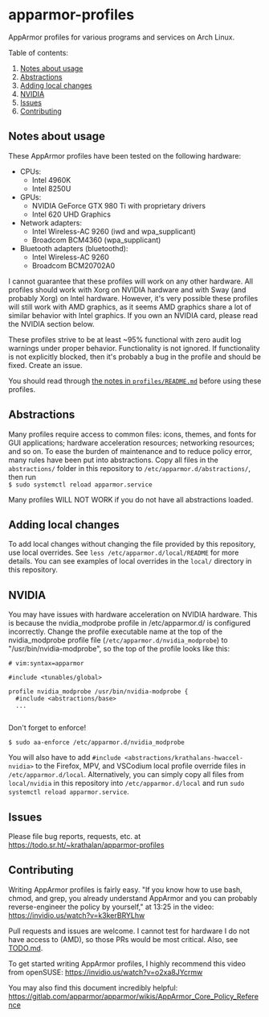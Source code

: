 # apparmor-profiles
AppArmor profiles for various programs and services on Arch Linux.

Table of contents:

1. [Notes about usage](https://git.sr.ht/~krathalan/apparmor-profiles#notes-about-usage)
2. [Abstractions](https://git.sr.ht/~krathalan/apparmor-profiles#abstractions)
3. [Adding local changes](https://git.sr.ht/~krathalan/apparmor-profiles#adding-local-changes)
4. [NVIDIA](https://git.sr.ht/~krathalan/apparmor-profiles#nvidia)
5. [Issues](https://git.sr.ht/~krathalan/apparmor-profiles#issues)
6. [Contributing](https://git.sr.ht/~krathalan/apparmor-profiles#contributing)

## Notes about usage
These AppArmor profiles have been tested on the following hardware:

- CPUs:
    - Intel 4960K
    - Intel 8250U
- GPUs:
    - NVIDIA GeForce GTX 980 Ti with proprietary drivers
    - Intel 620 UHD Graphics
- Network adapters:
    - Intel Wireless-AC 9260 (iwd and wpa_supplicant)
    - Broadcom BCM4360 (wpa_supplicant)
- Bluetooth adapters (bluetoothd):
    - Intel Wireless-AC 9260
    - Broadcom BCM20702A0

I cannot guarantee that these profiles will work on any other hardware. All profiles should work with Xorg on NVIDIA hardware and with Sway (and probably Xorg) on Intel hardware. However, it's very possible these profiles will still work with AMD graphics, as it seems AMD graphics share a lot of similar behavior with Intel graphics. If you own an NVIDIA card, please read the NVIDIA section below.

These profiles strive to be at least ~95% functional with zero audit log warnings under proper behavior. Functionality is not ignored. If functionality is not explicitly blocked, then it's probably a bug in the profile and should be fixed. Create an issue.

You should read through [the notes in `profiles/README.md`](profiles#profiles) before using these profiles.

## Abstractions
Many profiles require access to common files: icons, themes, and fonts for GUI applications; hardware acceleration resources; networking resources; and so on. To ease the burden of maintenance and to reduce policy error, many rules have been put into abstractions. Copy all files in the `abstractions/` folder in this repository to `/etc/apparmor.d/abstractions/`, then run  
`$ sudo systemctl reload apparmor.service`

Many profiles WILL NOT WORK if you do not have all abstractions loaded.

## Adding local changes
To add local changes without changing the file provided by this repository, use local overrides. See `less /etc/apparmor.d/local/README` for more details. You can see examples of local overrides in the `local/` directory in this repository.

## NVIDIA
You may have issues with hardware acceleration on NVIDIA hardware. This is because the nvidia_modprobe profile in /etc/apparmor.d/ is configured incorrectly. Change the profile executable name at the top of the nvidia_modprobe profile file (`/etc/apparmor.d/nvidia_modprobe`) to "/usr/bin/nvidia-modprobe", so the top of the profile looks like this:  

```  
# vim:syntax=apparmor

#include <tunables/global>

profile nvidia_modprobe /usr/bin/nvidia-modprobe {
  #include <abstractions/base>
  ...
  
```  

Don't forget to enforce!  

`$ sudo aa-enforce /etc/apparmor.d/nvidia_modprobe`

You will also have to add `#include <abstractions/krathalans-hwaccel-nvidia>` to the Firefox, MPV, and VSCodium local profile override files in `/etc/apparmor.d/local`. Alternatively, you can simply copy all files from `local/nvidia` in this repository into `/etc/apparmor.d/local` and run `sudo systemctl reload apparmor.service`.

## Issues
Please file bug reports, requests, etc. at https://todo.sr.ht/~krathalan/apparmor-profiles

## Contributing
Writing AppArmor profiles is fairly easy. "If you know how to use bash, chmod, and grep, you already understand AppArmor and you can probably reverse-engineer the policy by yourself," at 13:25 in the video: https://invidio.us/watch?v=k3kerBRYLhw

Pull requests and issues are welcome. I cannot test for hardware I do not have access to (AMD), so those PRs would be most critical. Also, see [TODO.md](TODO.md).

To get started writing AppArmor profiles, I highly recommend this video from openSUSE: https://invidio.us/watch?v=o2xa8JYcrmw

You may also find this document incredibly helpful: https://gitlab.com/apparmor/apparmor/wikis/AppArmor_Core_Policy_Reference
